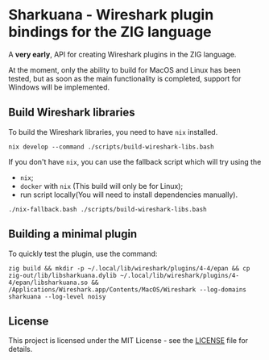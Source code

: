 # Sharkuana - Wireshark plugin bindings for the ZIG language

A **very early**, API for creating Wireshark plugins in the ZIG language.

At the moment, only the ability to build for MacOS and Linux has been tested,
but as soon as the main functionality is completed, support for Windows will be implemented.

## Build Wireshark libraries

To build the Wireshark libraries, you need to have `nix` installed.

```shell
nix develop --command ./scripts/build-wireshark-libs.bash
```

If you don't have `nix`, you can use the fallback script
which will try using the 
- `nix`;
- `docker` with `nix` (This build will only be for Linux);
- run script locally(You will need to install dependencies manually).

```shell
./nix-fallback.bash ./scripts/build-wireshark-libs.bash
```

[//]: # (TODO: Build in CI and import as zig deps)

## Building a minimal plugin

To quickly test the plugin, use the command:

```shell
zig build && mkdir -p ~/.local/lib/wireshark/plugins/4-4/epan && cp zig-out/lib/libsharkuana.dylib ~/.local/lib/wireshark/plugins/4-4/epan/libsharkuana.so && /Applications/Wireshark.app/Contents/MacOS/Wireshark --log-domains sharkuana --log-level noisy
```

## License

This project is licensed under the MIT License - see the [LICENSE](LICENSE) file for details.
